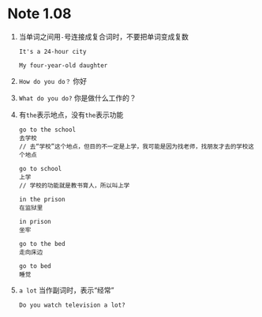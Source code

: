 # Note 1.08

1. 当单词之间用`-`号连接成复合词时，不要把单词变成复数

   ```
   It's a 24-hour city

   My four-year-old daughter
   ```

2. `How do you do？` 你好

3. `What do you do?` 你是做什么工作的？

4. 有`the`表示地点，没有`the`表示功能

   ```
   go to the school
   去学校
   // 去“学校”这个地点，但目的不一定是上学，我可能是因为找老师，找朋友才去的学校这个地点

   go to school
   上学
   // 学校的功能就是教书育人，所以叫上学

   in the prison
   在监狱里

   in prison
   坐牢

   go to the bed
   走向床边

   go to bed
   睡觉
   ```

5. `a lot` 当作副词时，表示“经常”

   ```
   Do you watch television a lot?
   ```
